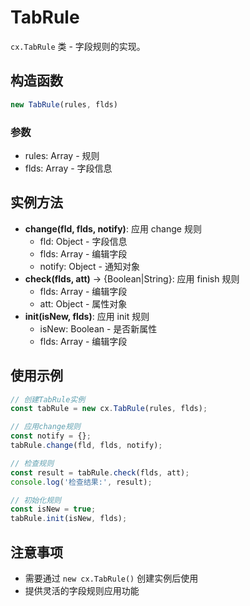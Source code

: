 # TabRule

`cx.TabRule` 类 - 字段规则的实现。

## 构造函数

```javascript
new TabRule(rules, flds)
```

### 参数
- rules: Array - 规则
- flds: Array - 字段信息

## 实例方法

- **change(fld, flds, notify)**: 应用 change 规则
  - fld: Object - 字段信息
  - flds: Array - 编辑字段
  - notify: Object - 通知对象
- **check(flds, att)** → {Boolean|String}: 应用 finish 规则
  - flds: Array - 编辑字段
  - att: Object - 属性对象
- **init(isNew, flds)**: 应用 init 规则
  - isNew: Boolean - 是否新属性
  - flds: Array - 编辑字段

## 使用示例

```javascript
// 创建TabRule实例
const tabRule = new cx.TabRule(rules, flds);

// 应用change规则
const notify = {};
tabRule.change(fld, flds, notify);

// 检查规则
const result = tabRule.check(flds, att);
console.log('检查结果:', result);

// 初始化规则
const isNew = true;
tabRule.init(isNew, flds);
```

## 注意事项

- 需要通过 `new cx.TabRule()` 创建实例后使用
- 提供灵活的字段规则应用功能 